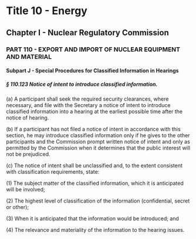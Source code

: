
# Title 10 - Energy
## Chapter I - Nuclear Regulatory Commission
### PART 110 - EXPORT AND IMPORT OF NUCLEAR EQUIPMENT AND MATERIAL
#### Subpart J - Special Procedures for Classified Information in Hearings
##### § 110.123 Notice of intent to introduce classified information.

(a) A participant shall seek the required security clearances, where necessary, and file with the Secretary a notice of intent to introduce classified information into a hearing at the earliest possible time after the notice of hearing.

(b) If a participant has not filed a notice of intent in accordance with this section, he may introduce classified information only if he gives to the other participants and the Commission prompt written notice of intent and only as permitted by the Commission when it determines that the public interest will not be prejudiced.

(c) The notice of intent shall be unclassified and, to the extent consistent with classification requirements, state:

(1) The subject matter of the classified information, which it is anticipated will be involved;

(2) The highest level of classification of the information (confidential, secret or other);

(3) When it is anticipated that the information would be introduced; and

(4) The relevance and materiality of the information to the hearing issues.
